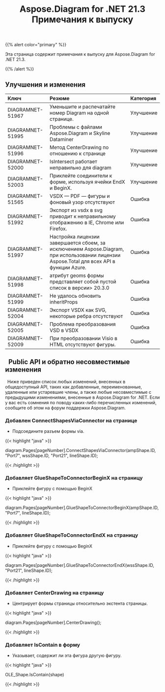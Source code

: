 ﻿---
title: Aspose.Diagram for .NET 21.3 Примечания к выпуску
type: docs
weight: 10
url: /ru/net/aspose-diagram-for-net-21-3-release-notes/
---
{{% alert color="primary" %}} 

Эта страница содержит примечания к выпуску для Aspose.Diagram for .NET 21.3.

{{% /alert %}} 
## **Улучшения и изменения**

|**Ключ**|**Резюме**|**Категория**|
|:- |:- |:- |
|DIAGRAMNET-51967|Уменьшите и распечатайте номер Diagram на одной странице.|Улучшение|
|DIAGRAMNET-51995|Проблемы с файлами Aspose.Diagram и Skyline Dataminer|Улучшение|
|DIAGRAMNET-51996|Метод CenterDrawing по отношению к странице|Улучшение|
|DIAGRAMNET-52000|IsIntersect работает неправильно для diagram|Улучшение|
|DIAGRAMNET-52003|Приклейте соединители к форме, используя ячейки EndX и BeginX.|Улучшение|
|DIAGRAMNET-51565|VSDX — PDF — фигуры и фоновый узор отсутствуют|Ошибка|
|DIAGRAMNET-51992|Экспорт из vsdx в svg приводит к неправильному отображению в IE, Chrome или Firefox.|Ошибка|
|DIAGRAMNET-51997|Настройка лицензии завершается сбоем, за исключением Aspose.Diagram, при использовании лицензии Aspose.Total для всех API в функции Azure.|Ошибка|
|DIAGRAMNET-51998|атрибут geoms формы представляет собой пустой список в версии> 20.3.0|Ошибка|
|DIAGRAMNET-51999|Не удалось обновить inheritProps|Ошибка|
|DIAGRAMNET-52004|Экспорт VSDX как SVG, некоторые ребра отсутствуют|Ошибка|
|DIAGRAMNET-52005|Проблема преобразования VSD в VSDX|Ошибка|
|DIAGRAMNET-52009|При преобразовании Visio в HTML отсутствуют фигуры.|Ошибка|

## ` `**Public API и обратно несовместимые изменения**
` `Ниже приведен список любых изменений, внесенных в общедоступный API, таких как добавленные, переименованные, удаленные или устаревшие члены, а также любые несовместимые с предыдущими изменениями, внесенные в Aspose.Diagram for .NET. Если у вас есть сомнения по поводу каких-либо перечисленных изменений, сообщите об этом на форум поддержки Aspose.Diagram.
### **Добавлен ConnectShapesViaConnector на странице**
- Подсоедините разъем формы via.

{{< highlight "java" >}}

diagram.Pages[pageNumber].ConnectShapesViaConnector(ampShape.ID, "Port7", wssShape.ID, "Port21", lineShape.ID);

{{< /highlight >}}
### **Добавляет GlueShapeToConnectorBeginX на страницу**
- Приклейте фигуру с помощью BeginX



{{< highlight "java" >}}

diagram.Pages[pageNumber].GlueShapeToConnectorBeginX(ampShape.ID, "Port7", lineShape.ID);

{{< /highlight >}}
### **Добавляет GlueShapeToConnectorEndX на страницу**
- Приклейте фигуру с помощью BeginX



{{< highlight "java" >}}

diagram.Pages[pageNumber].GlueShapeToConnectorEndX(wssShape.ID, "Port21", lineShape.ID);

{{< /highlight >}}
### **Добавляет CenterDrawing на страницу**
- Центрирует формы страницы относительно экстента страницы.



{{< highlight "java" >}}

diagram.Pages[pageNumber].CenterDrawing();

{{< /highlight >}}
### **Добавляет IsContain в форму**
- Указывает, содержит ли эта фигура другую фигуру.



{{< highlight "java" >}}

OLE_Shape.IsContain(shape)

{{< /highlight >}}



